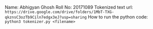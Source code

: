 Name: Abhigyan Ghosh
Roll No: 20171089
Tokenized text url: `https://drive.google.com/drive/folders/1MbT-TXG-qkznsC3ozTb9Ciln7edgx3eJ?usp=sharing`
How to run the python code: `python3 tokenizer.py <filename>`

